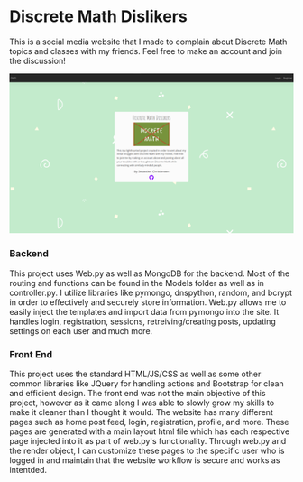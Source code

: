 # Discrete Math Dislikers #

This is a social media website that I made to complain about Discrete Math topics and classes with my friends. Feel free to make an account and join the discussion!

![Website](static/images/websiteSC.png)

### Backend ###

This project uses Web.py as well as MongoDB for the backend. Most of the routing and functions can be found in the Models folder as well as in controller.py. I utilize libraries like pymongo, dnspython, random, and bcrypt in order to effectively and securely store information. Web.py allows me to easily inject the templates and import data from pymongo into the site. It handles login, registration, sessions, retreiving/creating posts, updating settings on each user and much more.

### Front End ###

This project uses the standard HTML/JS/CSS as well as some other common libraries like JQuery for handling actions and Bootstrap for clean and efficient design. The front end was not the main objective of this project, however as it came along I was able to slowly grow my skills to make it cleaner than I thought it would. The website has many different pages such as home post feed, login, registration, profile, and more. These pages are generated with a main layout html file which has each respective page injected into it as part of web.py's functionality. Through web.py and the render object, I can customize these pages to the specific user who is logged in and maintain that the website workflow is secure and works as intentded.
